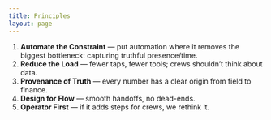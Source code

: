 ```yaml
---
title: Principles
layout: page
---
```


1. **Automate the Constraint** — put automation where it removes the biggest bottleneck: capturing truthful presence/time.
2. **Reduce the Load** — fewer taps, fewer tools; crews shouldn’t think about data.
3. **Provenance of Truth** — every number has a clear origin from field to finance.
4. **Design for Flow** — smooth handoffs, no dead-ends.
5. **Operator First** — if it adds steps for crews, we rethink it.
